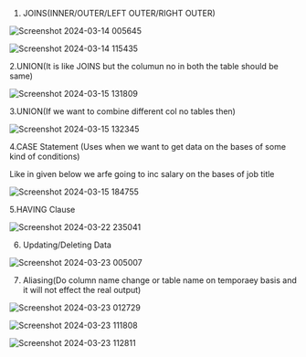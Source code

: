 1. JOINS(INNER/OUTER/LEFT OUTER/RIGHT OUTER)

![Screenshot 2024-03-14 005645](https://github.com/Nikita-15-ab/Data_Analytics/assets/126350305/8fd2e6fe-4cea-4f7f-b59e-e1c3d5cdad31)

![Screenshot 2024-03-14 115435](https://github.com/Nikita-15-ab/Data_Analytics/assets/126350305/f0087f9c-e5ca-4255-b65c-52ed436e6932)

2.UNION(It is like JOINS but the columun no in both the table should be same)

![Screenshot 2024-03-15 131809](https://github.com/Nikita-15-ab/Data_Analytics/assets/126350305/37bfa390-d741-4092-bf49-1ce38f1abcfe)

3.UNION(If we want to combine different col no tables then)

![Screenshot 2024-03-15 132345](https://github.com/Nikita-15-ab/Data_Analytics/assets/126350305/a72d8c44-7af6-4fef-ab6b-79d2a32356ed)

4.CASE Statement (Uses when we want to get data on the bases of some kind of conditions)

Like in given below we arfe going to inc salary on the bases of job title

![Screenshot 2024-03-15 184755](https://github.com/Nikita-15-ab/Data_Analytics/assets/126350305/9f9bc221-da3a-4d8a-a0dd-25e126d80eac)

5.HAVING Clause

![Screenshot 2024-03-22 235041](https://github.com/Nikita-15-ab/Data_Analytics/assets/126350305/1b1e05f9-a51f-44c3-8579-a9a0a1027fcf)

6. Updating/Deleting Data

![Screenshot 2024-03-23 005007](https://github.com/Nikita-15-ab/Data_Analytics/assets/126350305/95682c3f-28de-44b9-a2d5-94b64a6da014)

7. Aliasing(Do column name change or table name on temporaey basis and it will not effect the real output)

![Screenshot 2024-03-23 012729](https://github.com/Nikita-15-ab/Data_Analytics/assets/126350305/e0769680-dc08-44f3-bd48-467fecb857af)

![Screenshot 2024-03-23 111808](https://github.com/Nikita-15-ab/Data_Analytics/assets/126350305/d019777e-af83-4ffb-afcc-da3c0f1af761)

![Screenshot 2024-03-23 112811](https://github.com/Nikita-15-ab/Data_Analytics/assets/126350305/b720fbcd-1828-408e-a453-1a1e6a8606fb)






